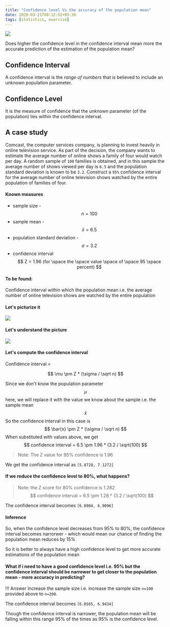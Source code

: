 ```yaml
---
title: "Confidence level Vs the accuracy of the population mean"
date: 2020-03-21T00:12:52+05:30
tags: [statistics, exercise]
---
```

![](https://miro.medium.com/max/4320/1*pXwgoEYe6mZm5M5VYHu5lw.jpeg)

Does higher the confidence level in the confidence interval mean more the accurate prediction of the estimation of the population mean?

## Confidence Interval

A confidence interval is the *range of numbers* that is believed to include an unknown population parameter.

## Confidence Level

It is the measure of confidence that the unknown parameter (of the population) lies within the confidence interval.

## A case study

Comcast, the computer services company, is planning to invest heavily in online television
service. As part of the decision, the company wants to estimate the average
number of online shows a family of four would watch per day. A random sample of
`100` families is obtained, and in this sample the average number of shows viewed
per day is `6.5` and the population standard deviation is known to be `3.2`. Construct a
`95%` confidence interval for the average number of online television shows watched
by the entire population of families of four.

#### Known measures

- sample size - 
$$
n = 100
$$
- sample mean - 
$$
\bar{x} = 6.5
$$
- population standard deviation - 
$$
\sigma = 3.2
$$
- confidence interval
$$
Z = 1.96 (for \space the \space value \space of \space 95 \space percent)
$$

#### To be found:

Confidence interval within which the population mean i.e. the average number of online television shows are watched by the entire population

#### Let's picturize it

![](https://i.imgur.com/eERtscN.png)

#### Let's understand the picture

![](https://i.imgur.com/yEdaHfO.png)

#### Let's compute the confidence interval 

Confidence interval = 

$$
\mu \pm Z * (\sigma / \sqrt n)
$$

Since we don't know the population parameter $$ \mu $$ here, we will replace it with the value we know about the sample i.e. the sample mean $$ 
\bar{x} 
$$
So the confidence interval in this case is
$$
\bar{x} \pm Z * (\sigma / \sqrt n)
$$
When substituted with values above, we get
$$
confidence interval = 6.5 \pm 1.96 * (3.2 / \sqrt(100)
$$
 >Note: The Z value for 95% confidence is 1.96

We get the confidence interval as `[5.8728, 7.1272]`

#### If we reduce the confidence level to 80%, what happens?

> Note: the Z score for 80% confidence is 1.282
$$
confidence interval = 6.5 \pm 1.28 * (3.2 / \sqrt(100)
$$

The confidence interval becomes `[6.0904, 6.9096]`

#### Inference

So, when the confidence level decreases from 95% to 80%, the confidence interval becomes narrorwer - which would mean our chance of finding the population mean reduces by 15%

So it is better to always have a high confidence level to get more accurate estimations of the population mean

#### What if i need to have a good confidence level i.e. 95% but the confidence interval should be narrower to get closer to the population mean - more accuracy in predicting?

!!! Answer
	Increase the sample size i.e. increase the sample size `n=100` provided above to `n=200`. 

The confidence interval becomes `[6.0565, 6.9434]`

Though the confidence interval is narrower, the population mean will be falling within this range 95% of the times as 95% is the confidence level.
